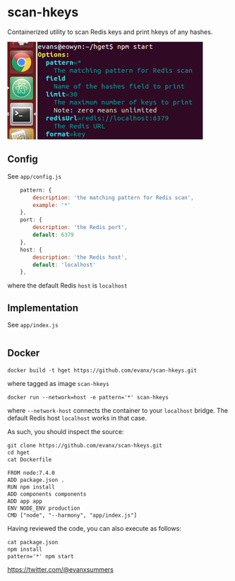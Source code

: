 # scan-hkeys

Containerized utility to scan Redis keys and print hkeys of any hashes.

<img src='https://raw.githubusercontent.com/evanx/scan-hkeys/master/docs/readme/images/options.png'>


## Config

See `app/config.js`
```javascript
    pattern: {
        description: 'the matching pattern for Redis scan',
        example: '*'
    },
    port: {
        description: 'the Redis port',
        default: 6379
    },
    host: {
        description: 'the Redis host',
        default: 'localhost'
    },
```
where the default Redis `host` is `localhost`

## Implementation

See `app/index.js`
```javascript
```

## Docker

```shell
docker build -t hget https://github.com/evanx/scan-hkeys.git
```
where tagged as image `scan-hkeys`

```shell
docker run --network=host -e pattern='*' scan-hkeys
```
where `--network-host` connects the container to your `localhost` bridge. The default Redis host `localhost` works in that case.

As such, you should inspect the source:
```shell
git clone https://github.com/evanx/scan-hkeys.git
cd hget
cat Dockerfile
```
```
FROM node:7.4.0
ADD package.json .
RUN npm install
ADD components components
ADD app app
ENV NODE_ENV production
CMD ["node", "--harmony", "app/index.js"]
```

Having reviewed the code, you can also execute as follows:
```
cat package.json
npm install
pattern='*' npm start
```

https://twitter.com/@evanxsummers
